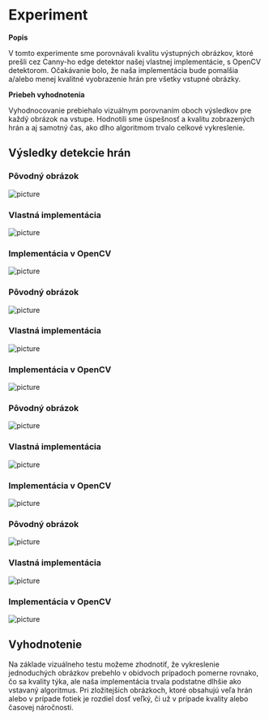 # Experiment

**Popis**

V tomto experimente sme porovnávali kvalitu výstupných obrázkov, ktoré prešli cez Canny-ho edge detektor našej vlastnej implementácie, s OpenCV detektorom. Očakávanie bolo, že naša implementácia bude pomalšia a/alebo menej kvalitné vyobrazenie hrán pre všetky vstupné obrázky.



**Priebeh vyhodnotenia**

Vyhodnocovanie prebiehalo vizuálnym porovnaním oboch výsledkov pre každý obrázok na vstupe. Hodnotili sme úspešnosť a kvalitu zobrazených hrán a aj samotný čas, ako dlho algoritmom trvalo celkové vykreslenie.


## Výsledky detekcie hrán

### Pôvodný obrázok

![picture](dama.jpg)


### Vlastná implementácia

![picture](DamaVlastna.jpg)


### Implementácia v OpenCV

![picture](DamaOpenCV.jpg)


### Pôvodný obrázok

![picture](hrany.jpg)


### Vlastná implementácia

![picture](ZabaVlastna.jpg)


### Implementácia v OpenCV

![picture](ZabaOpenCV.jpg)


### Pôvodný obrázok

![picture](lena.jpg)


### Vlastná implementácia

![picture](lenaVlastna.jpg)


### Implementácia v OpenCV

![picture](LenaOpencv.jpg)


### Pôvodný obrázok

![picture](Muz.jpg)


### Vlastná implementácia

![picture](Muz.png)


### Implementácia v OpenCV

![picture](MuzVOpenCV.png)


## Vyhodnotenie
Na základe vizuálneho testu možeme zhodnotiť, že vykreslenie jednoduchých obrázkov prebehlo v obidvoch prípadoch pomerne rovnako, čo sa kvality týka, ale naša implementácia trvala podstatne dlhšie ako vstavaný algoritmus. Pri zložitejších obrázkoch, ktoré obsahujú veľa hrán alebo v prípade fotiek je rozdiel dosť veľký, či už v prípade kvality alebo časovej náročnosti.
